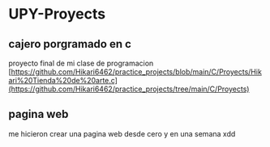 # UPY-Proyects

## cajero porgramado en c
proyecto final de mi clase de programacion 
[https://github.com/Hikari6462/practice_projects/blob/main/C/Proyects/Hikari%20Tienda%20de%20arte.c](https://github.com/Hikari6462/practice_projects/tree/main/C/Proyects)

## pagina web 
me hicieron crear una pagina web desde cero y en una semana xdd
